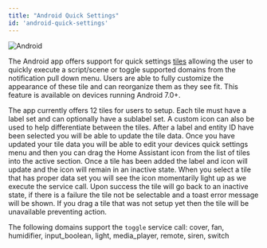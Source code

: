 ```yaml
---
title: "Android Quick Settings"
id: 'android-quick-settings'
---
```


![Android](/assets/android.svg)<br />

The Android app offers support for quick settings [tiles](https://developer.android.com/reference/android/service/quicksettings/TileService) allowing the user to quickly execute a script/scene or toggle supported domains from the notification pull down menu. Users are able to fully customize the appearance of these tile and can reorganize them as they see fit. This feature is available on devices running Android 7.0+.

The app currently offers 12 tiles for users to setup. Each tile must have a label set and can optionally have a sublabel set. A custom icon can also be used to help differentiate between the tiles. After a label and entity ID have been selected you will be able to update the tile data. Once you have updated your tile data you will be able to edit your devices quick settings menu and then you can drag the Home Assistant icon from the list of tiles into the active section. Once a tile has been added the label and icon will update and the icon will remain in an inactive state. When you select a tile that has proper data set you will see the icon momentarily light up as we execute the service call. Upon success the tile will go back to an inactive state, if there is a failure the tile not be selectable and a toast error message will be shown. If you drag a tile that was not setup yet then the tile will be unavailable preventing action.

The following domains support the `toggle` service call: cover, fan, humidifier, input_boolean, light, media_player, remote, siren, switch
